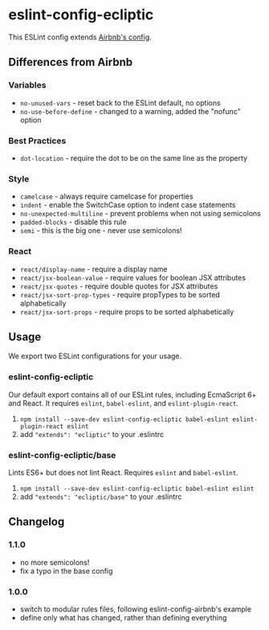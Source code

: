 # eslint-config-ecliptic

This ESLint config extends [Airbnb's config](https://github.com/airbnb/javascript/tree/master/packages/eslint-config-airbnb).

## Differences from Airbnb

### Variables

* `no-unused-vars` - reset back to the ESLint default, no options
* `no-use-before-define` - changed to a warning, added the "nofunc" option

### Best Practices

* `dot-location` - require the dot to be on the same line as the property

### Style

* `camelcase` - always require camelcase for properties
* `indent` - enable the SwitchCase option to indent case statements
* `no-unexpected-multiline` - prevent problems when not using semicolons
* `padded-blocks` - disable this rule
* `semi` - this is the big one - never use semicolons!

### React

* `react/display-name` - require a display name
* `react/jsx-boolean-value` - require values for boolean JSX attributes
* `react/jsx-quotes` - require double quotes for JSX attributes
* `react/jsx-sort-prop-types` - require propTypes to be sorted alphabetically
* `react/jsx-sort-props` - require props to be sorted alphabetically

## Usage

We export two ESLint configurations for your usage.

### eslint-config-ecliptic

Our default export contains all of our ESLint rules, including EcmaScript 6+
and React. It requires `eslint`, `babel-eslint`, and `eslint-plugin-react`.

1. `npm install --save-dev eslint-config-ecliptic babel-eslint eslint-plugin-react eslint`
2. add `"extends": "ecliptic"` to your .eslintrc

### eslint-config-ecliptic/base

Lints ES6+ but does not lint React. Requires `eslint` and `babel-eslint`.

1. `npm install --save-dev eslint-config-ecliptic babel-eslint eslint`
2. add `"extends": "ecliptic/base"` to your .eslintrc

## Changelog

### 1.1.0

- no more semicolons!
- fix a typo in the base config

### 1.0.0

- switch to modular rules files, following eslint-config-airbnb's example
- define only what has changed, rather than defining everything

